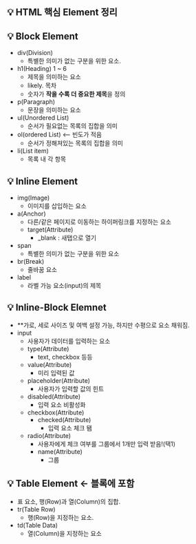 ## 💡 HTML 핵심 Element 정리

## 💡 Block Element
  - div(Division)
    - 특별한 의미가 없는 구분을 위한 요소.
  - h1(Heading) 1 ~ 6
    - 제목을 의미하는 요소
    - likely. 목차
    - 숫자가 **작을 수록 더 중요한 제목**을 정의
  - p(Paragraph)
    - 문장을 의미하는 요소
  - ul(Unordered List)
    - 순서가 필요없는 목록의 집합을 의미
  - ol(ordered List) <-- 빈도가 적음
    - 순서가 정해져있는 목록의 집합을 의미 
  - li(List item)
    - 목록 내 각 항목
  
## 💡 Inline Element
  - img(Image)
    - 이미지를 삽입하는 요소
  - a(Anchor)
    - 다른/같은 페이지로 이동하는 하이퍼링크를 지정하는 요소
    - target(Attribute) 
      - _blank : 새탭으로 열기
  - span
    - 특별한 의미가 없는 구분을 위한 요소
  - br(Break)
    - 줄바꿈 요소
  - label
    - 라벨 가능 요소(input)의 제목
    
## 💡 Inline-Block Elemnet
  - **가로, 세로 사이즈 및 여백 설정 가능, 하지만 수평으로 요소 채워짐.
  - input
    - 사용자가 데이터를 입력하는 요소
    - type(Attribute)
      - text, checkbox 등등
    - value(Attribute)
      - 미리 입력된 값
    - placeholder(Attribute)
      - 사용자가 입력할 값의 힌트
    - disabled(Attribute)
      - 입력 요소 비활성화
    - checkbox(Attribute)
      - checked(Attribute)
        - 입력 요소 체크 됌
    - radio(Attribute)
      - 사용자에게 체크 여부를 그룹에서 1개만 입력 받음!(택1)
      - name(Attribute)
        - 그룹

## 💡 Table Element <- 블록에 포함
  - 표 요소, 행(Row)과 열(Column)의 집합.
  - tr(Table Row)
    - 행(Row)을 지정하는 요소.
  - td(Table Data)
    - 열(Column)을 지정하는 요소
  
    

